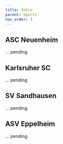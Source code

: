 ```yaml
---
title: Intro
parent: Sports
nav_order: 3
---
```

## ASC Neuenheim

... pending

## Karlsruher SC

... pending

## SV Sandhausen

... pending

## ASV Eppelheim

... pending

